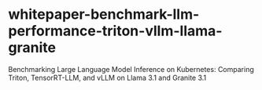 # whitepaper-benchmark-llm-performance-triton-vllm-llama-granite
Benchmarking Large Language Model Inference on Kubernetes: Comparing Triton, TensorRT-LLM, and vLLM on Llama 3.1 and Granite 3.1
